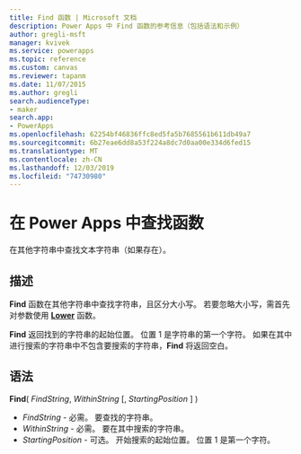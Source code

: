 ```yaml
---
title: Find 函数 | Microsoft 文档
description: Power Apps 中 Find 函数的参考信息（包括语法和示例）
author: gregli-msft
manager: kvivek
ms.service: powerapps
ms.topic: reference
ms.custom: canvas
ms.reviewer: tapanm
ms.date: 11/07/2015
ms.author: gregli
search.audienceType:
- maker
search.app:
- PowerApps
ms.openlocfilehash: 62254bf46836ffc8ed5fa5b7685561b611db49a7
ms.sourcegitcommit: 6b27eae6dd8a53f224a8dc7d0aa00e334d6fed15
ms.translationtype: MT
ms.contentlocale: zh-CN
ms.lasthandoff: 12/03/2019
ms.locfileid: "74730980"
---
```

# <a name="find-function-in-power-apps"></a>在 Power Apps 中查找函数
在其他字符串中查找文本字符串（如果存在）。

## <a name="description"></a>描述
**Find** 函数在其他字符串中查找字符串，且区分大小写。 若要忽略大小写，需首先对参数使用 **[Lower](function-lower-upper-proper.md)** 函数。

**Find** 返回找到的字符串的起始位置。  位置 1 是字符串的第一个字符。 如果在其中进行搜索的字符串中不包含要搜索的字符串，**Find** 将返回空白。

## <a name="syntax"></a>语法
**Find**( *FindString*, *WithinString* [, *StartingPosition* ] )

* *FindString* - 必需。  要查找的字符串。
* *WithinString* - 必需。  要在其中搜索的字符串。
* *StartingPosition* - 可选。  开始搜索的起始位置。  位置 1 是第一个字符。

